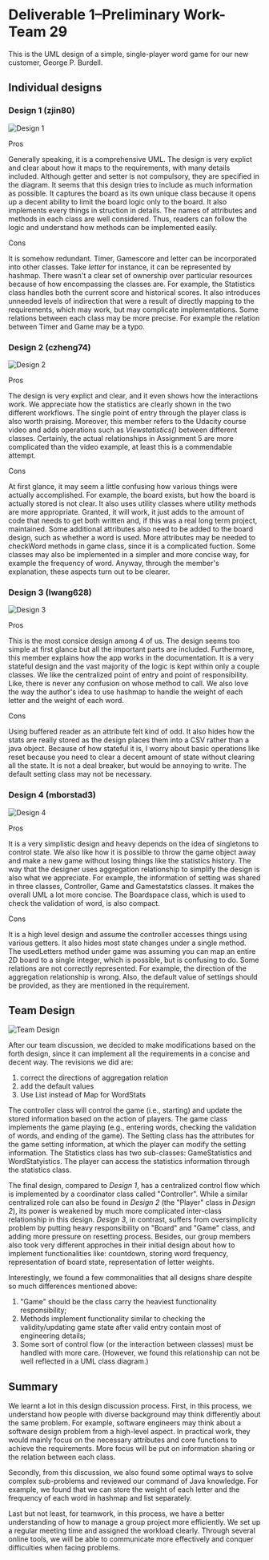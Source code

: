 # Deliverable 1–Preliminary Work-Team 29

This is the UML design of a simple, single-player word game for our  new customer, George P. Burdell.

## Individual designs

### Design 1  (zjin80)
![Design 1](./images/zjin80-individual.png)

Pros

Generally speaking, it is a comprehensive UML. The design is very explict and clear about how it maps to the requirements, with many details included. Although getter and setter is not compulsory, they are specified in the diagram. It seems that this design tries to include as much information as possible. It captures the board as its own unique class because it opens up a decent ability to limit the board logic only to the board. It also implements every things in struction in details. The names of attributes and methods in each class are well considered. Thus, readers can follow the logic and understand how methods can be implemented easily. 

Cons

It is somehow redundant. Timer, Gamescore and letter can be incorporated into other classes. Take *letter* for instance, it can be represented by hashmap. There wasn't a clear set of ownership over particular resources because of how encompassing the classes are.  For example, the Statistics class handles both the current score and historical scores.  It also introduces unneeded levels of indirection that were a result of directly mapping to the requirements, which may work, but may complicate implementations. Some relations between each class may be more precise. For example the relation between Timer and Game may be a typo.  


### Design 2 (czheng74)
![Design 2](./images/czheng74-individual.png)

Pros

The design is very explict and clear, and it even shows how the interactions work. We appreciate how the statistics are clearly shown in the two different workflows. The single point of entry through the player class is also worth praising. Moreover, this member refers to the Udacity course video and adds operations such as *Viewstatistics()* between different classes. Certainly, the actual relationships in Assignment 5 are more complicated than the video example, at least this is a commendable attempt. 

Cons

At first glance, it may seem a little confusing how various things were actually accomplished. For example, the board exists, but how the board is actually stored is not clear.  It also uses utility classes where utility methods are more appropriate. Granted, it will work, it just adds to the amount of code that needs to get both written and, if this was a real long term project, maintained. Some additional attributes also need to be added to the board design, such as whether a word is used. More attributes may be needed to checkWord methods in game class, since it is a complicated fuction. Some classes may also be implemented in a simpler and more concise way, for example the frequency of word. Anyway, through the member's explanation, these aspects turn out to be clearer. 

### Design 3 (lwang628)
![Design 3](./images/lwang628-individual.png)

Pros

This is the most consice design among 4 of us. The design seems too simple at first glance but all the important parts are included. Furthermore, this member explains how the app works in the documentation. It is a very stateful design and the vast majority of the logic is kept within only a couple classes. We like the centralized point of entry and point of responsibility. Like, there is never any confusion on whose method to call. We also love the way the author's idea to use hashmap to handle the weight of each letter and the weight of each word.

Cons

Using buffered reader as an attribute felt kind of odd. It also hides how the stats are really stored as the design places them into a CSV rather than a java object.  Because of how stateful it is, I worry about basic operations like reset because you need to clear a decent amount of state without clearing all the state. It is not a deal breaker, but would be annoying to write. The default setting class may not be necessary. 


### Design 4 (mborstad3)
![Design 4](./images/mborstad3-individual.png)

Pros

It is a very simplistic design and heavy depends on the idea of singletons to control state.  We also like how it is possible to throw the game object away and make a new game without losing things like the statistics history. The way that the designer uses aggregation relationship to simplify the design is also what we appreciate. For example, the information of setting was shared in three classes, Controller, Game and Gamestatstics classes. It makes the overall UML a lot more concise. The Boardspace class, which is used to check the validation of word, is also compact.

Cons

It is a high level design and assume the controller accesses things using various getters.  It also hides most state changes under a single method. The usedLetters method under game was assuming you can map an entire 2D board to a single integer, which is possible, but is confusing to do. Some relations are not correctly represented. For example, the direction of the aggregation relationship is wrong. Also, the default value of settings should be provided, as they are mentioned in the requirement.

## Team Design
![Team Design](./images/team.png)

After our team discussion, we decided to make modifications based on the forth design, since it can implement all the requirements in a  concise and decent way. The revisions we did are: 
1. correct the directions of aggregation relation 
2. add the default values
3. Use List instead of Map for WordStats

The controller class will control the game (i.e., starting) and update the stored information based on the action of players. The game class implements the game playing (e.g., entering words, checking the validation of words, and ending of the game). The Setting class has the attributes for the game setting information, at which the player can modify the setting information. The Statistics class has two sub-classes: GameStatistics and WordStatyistics. The player can access the statistics information through the statistics class.

The final design, compared to *Design 1*, has a centralized control flow which is implemented by a coordinator class called "Controller". While a similar centralized role can also be found in *Design 2* (the "Player" class in *Design 2*), its power is weakened by much more complicated inter-class relationship in this design. *Design 3*, in contrast, suffers from oversimplicity problem by putting heavy responsibility on "Board" and "Game" class, and adding more pressure on resetting process. Besides, our group members also took very different approches in their initial design about how to implement functionalities like: countdown, storing word frequency, representation of board state, representation of letter weights.

Interestingly, we found a few commonalities that all designs share despite so much differences mentioned above: 
1. "Game" should be the class carry the heaviest functionality responsibility; 
2. Methods implement functionality similar to checking the validity/updating game state after valid entry contain most of engineering details;
3. Some sort of control flow (or the interaction between classes) must be handled with more care. (However, we found this relationship can not be well reflected in a UML class diagram.)

## Summary

We learnt a lot in this design discussion process. First, in this process, we understand how people with diverse background may think differently about the same problem. For example, software engineers may think about a software design problem from a high-level aspect. In practical work, they would mainly focus on the necessary attributes and core functions to achieve the requirements. More focus will be put on information sharing or the relation between each class. 

Secondly, from this discussion, we also found some optimal ways to solve complex sub-problems and reviewed our command of Java knowledge. For example, we found that we can store the weight of each letter and the frequency of each word in hashmap and list separately. 

Last but not least, for teamwork, in this process, we have a better understanding of how to manage a group project more efficiently. We set up a regular meeting time and assigned the workload clearly. Through several online tools, we will be able to communicate more effectively and conquer difficulties when facing problems. 




